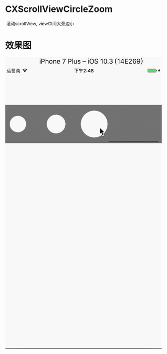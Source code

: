 # CXScrollViewCircleZoom
  滚动scrollView, view中间大旁边小
  
# 效果图
![image](https://raw.githubusercontent.com/bugWacko/CXScrollViewCircleZoom/master/1.gif)
